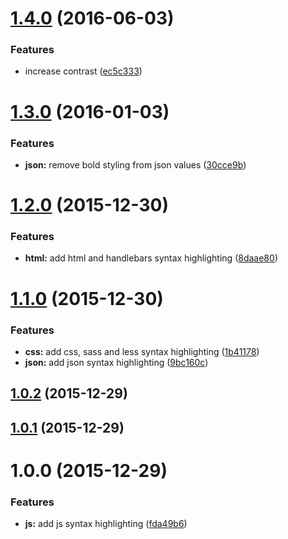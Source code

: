 <a name="1.4.0"></a>
# [1.4.0](https://github.com/colinmeinke/oaxaca-syntax-theme/compare/v1.3.0...v1.4.0) (2016-06-03)


### Features

* increase contrast ([ec5c333](https://github.com/colinmeinke/oaxaca-syntax-theme/commit/ec5c333))



<a name="1.3.0"></a>
# [1.3.0](https://github.com/colinmeinke/oaxaca-syntax-theme/compare/v1.2.0...v1.3.0) (2016-01-03)


### Features

* **json:** remove bold styling from json values ([30cce9b](https://github.com/colinmeinke/oaxaca-syntax-theme/commit/30cce9b))



<a name="1.2.0"></a>
# [1.2.0](https://github.com/colinmeinke/oaxaca-syntax-theme/compare/v1.1.0...v1.2.0) (2015-12-30)


### Features

* **html:** add html and handlebars syntax highlighting ([8daae80](https://github.com/colinmeinke/oaxaca-syntax-theme/commit/8daae80))



<a name="1.1.0"></a>
# [1.1.0](https://github.com/colinmeinke/oaxaca-syntax-theme/compare/v1.0.2...v1.1.0) (2015-12-30)


### Features

* **css:** add css, sass and less syntax highlighting ([1b41178](https://github.com/colinmeinke/oaxaca-syntax-theme/commit/1b41178))
* **json:** add json syntax highlighting ([9bc160c](https://github.com/colinmeinke/oaxaca-syntax-theme/commit/9bc160c))



<a name="1.0.2"></a>
## [1.0.2](https://github.com/colinmeinke/oaxaca-syntax-theme/compare/v1.0.1...v1.0.2) (2015-12-29)




<a name="1.0.1"></a>
## [1.0.1](https://github.com/colinmeinke/oaxaca-syntax-theme/compare/v1.0.0...v1.0.1) (2015-12-29)




<a name="1.0.0"></a>
# 1.0.0 (2015-12-29)


### Features

* **js:** add js syntax highlighting ([fda49b6](https://github.com/colinmeinke/oaxaca-syntax/commit/fda49b6))



